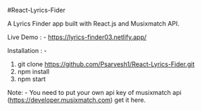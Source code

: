 #React-Lyrics-Fider

A Lyrics Finder app built with React.js and Musixmatch API.

Live Demo : - https://lyrics-finder03.netlify.app/

Installation : -
1. git clone https://github.com/Psarvesh1/React-Lyrics-Fider.git
2. npm install
3. npm start

Note: - 
You need to put your own api key of musixmatch api (https://developer.musixmatch.com) get it here.
